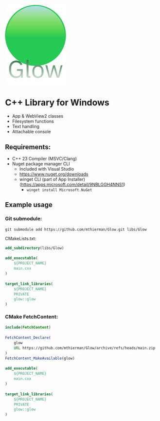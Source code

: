 <img src="./data/banner.svg" width="200">

# C++ Library for Windows

-   App & WebView2 classes
-   Filesystem functions
-   Text handling
-   Attachable console

## Requirements:

-   C++ 23 Compiler (MSVC/Clang)
-   Nuget package manager CLI
    -   Included with Visual Studio
    -   https://www.nuget.org/downloads
    -   winget CLI (part of App Installer) (https://apps.microsoft.com/detail/9NBLGGH4NNS1)
        -   `winget install Microsoft.NuGet`

## Example usage

### Git submodule:

```pwsh
git submodule add https://github.com/mthierman/Glow.git libs/Glow
```

CMakeLists.txt:

```cmake
add_subdirectory(libs/Glow)

add_executable(
    ${PROJECT_NAME}
    main.cxx
)

target_link_libraries(
    ${PROJECT_NAME}
    PRIVATE
    glow::glow
)
```

### CMake FetchContent:

```cmake
include(FetchContent)

FetchContent_Declare(
    glow
    URL https://github.com/mthierman/Glow/archive/refs/heads/main.zip
)
FetchContent_MakeAvailable(glow)

add_executable(
    ${PROJECT_NAME}
    main.cxx
)

target_link_libraries(
    ${PROJECT_NAME}
    PRIVATE
    glow::glow
)
```
